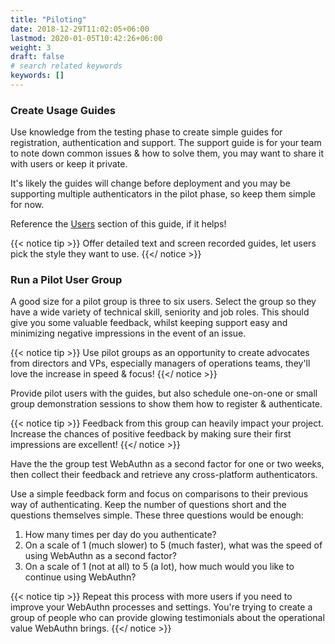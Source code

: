 ```yaml
---
title: "Piloting"
date: 2018-12-29T11:02:05+06:00
lastmod: 2020-01-05T10:42:26+06:00
weight: 3
draft: false
# search related keywords
keywords: []
---
```


### Create Usage Guides

Use knowledge from the testing phase to create simple guides for registration, authentication and support. The support guide is for your team to note down common issues & how to solve them, you may want to share it with users or keep it private.

It's likely the guides will change before deployment and you may be supporting multiple authenticators in the pilot phase, so keep them simple for now.

Reference the [Users](/users/) section of this guide, if it helps!

{{< notice tip >}}
Offer detailed text and screen recorded guides, let users pick the style they want to use.
{{</ notice >}}

### Run a Pilot User Group

A good size for a pilot group is three to six users. Select the group so they have a wide variety of technical skill, seniority and job roles. This should give you some valuable feedback, whilst keeping support easy and minimizing negative impressions in the event of an issue.

{{< notice tip >}}
Use pilot groups as an opportunity to create advocates from directors and VPs, especially managers of operations teams, they'll love the increase in speed & focus!
{{</ notice >}}

Provide pilot users with the guides, but also schedule one-on-one or small group demonstration sessions to show them how to register & authenticate.

{{< notice tip >}}
Feedback from this group can heavily impact your project. Increase the chances of positive feedback by making sure their first impressions are excellent!
{{</ notice >}}

Have the the group test WebAuthn as a second factor for one or two weeks, then collect their feedback and retrieve any cross-platform authenticators.

Use a simple feedback form and focus on comparisons to their previous way of authenticating. Keep the number of questions short and the questions themselves simple. These three questions would be enough:

1. How many times per day do you authenticate?
2. On a scale of 1 (much slower) to 5 (much faster), what was the speed of using WebAuthn as a second factor?
3. On a scale of 1 (not at all) to 5 (a lot), how much would you like to continue using WebAuthn?

{{< notice tip >}}
Repeat this process with more users if you need to improve your WebAuthn processes and settings. You're trying to create a group of people who can provide glowing testimonials about the operational value WebAuthn brings.
{{</ notice >}}